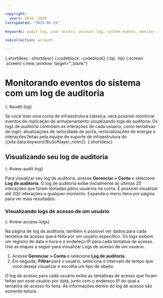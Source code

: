 ```yaml
---

copyright:
  years: 2018, 2019
lastupdated: "2019-06-19"

keywords: audit log, user access, account log, system events, monitor system events, user access logs

subcollection: account

---
```


{:shortdesc: .shortdesc}
{:codeblock: .codeblock}
{:tip: .tip}
{:screen: .screen}
{:new_window: target="_blank"}


# Monitorando eventos do sistema com um log de auditoria
{: #audit-log}

Se você tiver uma conta de infraestrutura clássica, será possível monitorar eventos de replicação de armazenamento visualizando logs de auditoria. Os logs de auditoria controlam as interações de cada usuário, como tentativas de login, atualizações de velocidade de porta, reinicializações de energia e interações feitas pela equipe de suporte de infraestrutura do {{site.data.keyword.BluSoftlayer_notm}}.
{:shortdesc}


## Visualizando seu log de auditoria
{: #view-audit-log}

Para visualizar seu log de auditoria, acesse **Gerenciar > Conta** e selecione **Log de auditoria**. O log de auditoria exibe inicialmente as últimas 25 interações que foram tomadas pelos usuários na conta. É possível visualizar até 200 interações a qualquer momento. Expanda o menu itens por página para ver mais resultados.

### Visualizando logs de acesso de um usuário
{: #view-access-logs}

Na página de log de auditoria, também é possível ver dados para cada tentativa de acesso que é feita por um usuário específico. Os logs exibem um registro de data e hora e o endereço IP para cada tentativa de acesso. Use as etapas a seguir para visualizar Logs de acesso de um usuário.

1. Acesse **Gerenciar > Conta** e selecione **Log de auditoria**.
2. Em seguida, **Filtrar** para o usuário, selecione o intervalo de tempo que você deseja visualizar e escolha um tipo de objeto.  

O log de acesso para cada usuário exibe as tentativas de acesso que foram feitas por esse usuário por data, junto com o endereço IP do qual a tentativa de acesso foi feita. As informações dentro do log de acesso são somente leitura.
